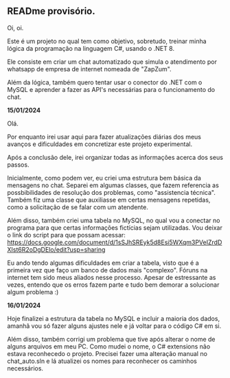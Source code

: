 ## READme provisório.

Oi, oi. 

Este é um projeto no qual tem como objetivo, sobretudo, treinar minha lógica da programação na linguagem C#, usando o .NET 8. 

Ele consiste em criar um chat automatizado que simula o atendimento por whatsapp de empresa de internet nomeada de "ZapZum".

Além da lógica, também quero tentar usar o conector do .NET com o MySQL e aprender a fazer as API's necessárias para o funcionamento do chat.


**15/01/2024**

Olá.

Por enquanto irei usar aqui para fazer atualizações diárias dos meus avanços e dificuldades em concretizar este projeto experimental. 

Após a conclusão dele, irei organizar todas as informações acerca dos seus passos. 

Inicialmente, como podem ver, eu criei uma estrutura bem básica da mensagens no chat. 
Separei em algumas classes, que fazem referencia as possbibilidades de resolução dos problemas, como "assistencia técnica".
Também fiz uma classe que auxiliasse em certas mensagens repetidas, como a solicitação de se falar com um atendente. 

Além disso, também criei uma tabela no MySQL, no qual vou a conectar no programa para que certas informações fictícias sejam utilizadas. 
Vou deixar o link do script para que possam acessar: https://docs.google.com/document/d/1sSJhSREyk5d8Esi5WXqm3PVeIZrdDXIst6R2oDgDElo/edit?usp=sharing

Eu ando tendo algumas dificuldades em criar a tabela, visto que é a primeira vez que faço um banco de dados mais "complexo". 
Fóruns na internet tem sido meus aliados nesse processo. 
Apesar de estressante as vezes, entendo que os erros fazem parte e tudo bem demorar a solucionar algum problema :)


**16/01/2024**

Hoje finalizei a estrutura da tabela no MySQL e incluir a maioria dos dados, amanhã vou só fazer alguns ajustes nele e já voltar para o código C# em si.

Além disso, também corrigi um problema que tive após alterar o nome de alguns arquivos em meu PC. Como mudei o nome, o C# extensions não estava reconhecedo o projeto. Precisei fazer uma alteração manual no chat_auto.sln e lá atualizei os nomes para reconhecer os caminhos necessários.
